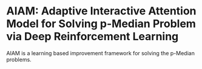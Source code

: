 # AIAM: Adaptive Interactive Attention Model for Solving p-Median Problem via Deep Reinforcement Learning
AIAM is a learning based improvement framework for solving the p-Median problems. 
